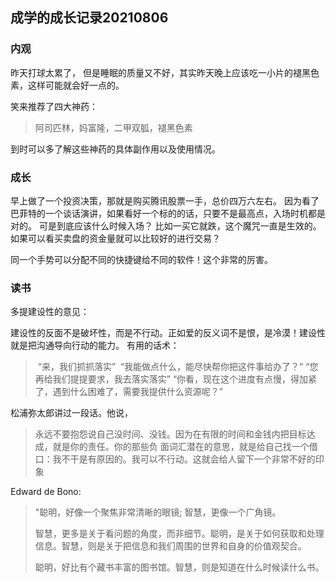 ## 成学的成长记录20210806	

### 内观

昨天打球太累了， 但是睡眠的质量又不好，其实昨天晚上应该吃一小片的褪黑色素，这样可能就会好一点的。

笑来推荐了四大神药：

> 阿司匹林，妈富隆，二甲双胍，褪黑色素

到时可以多了解这些神药的具体副作用以及使用情况。

### 成长

早上做了一个投资决策，那就是购买腾讯股票一手，总价四万六左右。
因为看了巴菲特的一个谈话演讲，如果看好一个标的的话，只要不是最高点，入场时机都是对的。
可是到底应该什么时候入场？ 比如一买它就跌，这个魔咒一直是生效的。
如果可以看买卖盘的资金量就可以比较好的进行交易？

同一个手势可以分配不同的快捷键给不同的软件！这个非常的厉害。

### 读书

多提建设性的意见：

建设性的反面不是破坏性，而是不行动。正如爱的反义词不是恨，是冷漠！建设性就是把沟通导向行动的能力。
有用的话术：

> ​	“来，我们抓抓落实”
> ​	“我能做点什么，能尽快帮你把这件事给办了？”
> ​	“您再给我们提提要求，我去落实落实”
> ​	“你看，现在这个进度有点慢，得加紧了，遇到什么困难了，需要我提供什么资源呢？”


松浦弥太郎讲过一段话。他说，

> 永远不要抱怨说自己没时间、没钱。因为在有限的时间和金钱内把目标达成，就是你的责任。你的那些负
> 面词汇潜在的意思，就是给自己找一个借口：我不干是有原因的。我可以不行动。这就会给人留下一个非常不好的印象

Edward de Bono:

> "聪明，好像一个聚焦非常清晰的眼镜; 智慧，更像一个广角镜。
>
> 智慧，更多是关于看问题的角度，而非细节。聪明，是关于如何获取和处理信息。智慧，则是关于把信息和我们周围的世界和自身的价值观契合。
>
> 聪明，好比有个藏书丰富的图书馆。智慧，则是知道在什么时候读什么书。